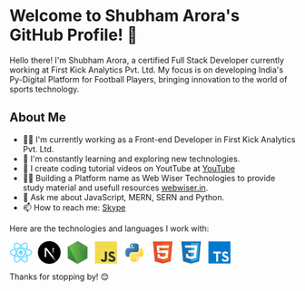 # Welcome to Shubham Arora's GitHub Profile! 👋
Hello there! I'm Shubham Arora, a certified Full Stack Developer currently working at First Kick Analytics Pvt. Ltd. My focus is on developing India's Py-Digital Platform for Football Players, bringing innovation to the world of sports technology.

## About Me

- 👨‍💻 I'm currently working as a Front-end Developer in First Kick Analytics Pvt. Ltd.
- 🌱 I'm constantly learning and exploring new technologies.
- 🎥 I create coding tutorial videos on YoutTube at [YouTube](https://www.youtube.com/@webwiserin)
- 👨‍💻 Building a Platform name as Web Wiser Technologies to provide study material and usefull resources [webwiser.in](https://www.webwiser.in/).
- 💬 Ask me about JavaScript, MERN, SERN and Python.
- 📫 How to reach me: [Skype](https://join.skype.com/invite/tccJPCcMgeHH)

Here are the technologies and languages I work with:

<div style="display: flex; gap: 10px; marginBottom: 20px">
<img src="https://raw.githubusercontent.com/devicons/devicon/master/icons/react/react-original.svg" alt="React" width="40" height="40" />
<img src="https://raw.githubusercontent.com/devicons/devicon/master/icons/nextjs/nextjs-original.svg" alt="Next.js" width="40" height="40" />
<img src="https://raw.githubusercontent.com/devicons/devicon/master/icons/nodejs/nodejs-original.svg" alt="Node.js" width="40" height="40" />
<img src="https://raw.githubusercontent.com/devicons/devicon/master/icons/javascript/javascript-original.svg" alt="JavaScript" width="40" height="40"/>
<img src="https://raw.githubusercontent.com/devicons/devicon/master/icons/python/python-original.svg" alt="Python" width="40" height="40" />
<img src="https://raw.githubusercontent.com/devicons/devicon/master/icons/html5/html5-original.svg" alt="HTML" width="40" height="40" />
<img src="https://raw.githubusercontent.com/devicons/devicon/master/icons/css3/css3-original.svg" alt="CSS" width="40" height="40" />
<img src="https://raw.githubusercontent.com/devicons/devicon/master/icons/typescript/typescript-original.svg" alt="TypeScript" width="40" height="40" />
</div>

Thanks for stopping by! 😊
